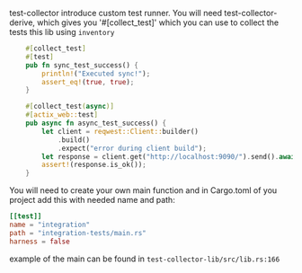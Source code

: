 test-collector introduce custom test runner.
You will need test-collector-derive, which gives you '#[collect_test]' which you can use to collect the tests
this lib using `inventory`
```rust
    #[collect_test]
    #[test]
    pub fn sync_test_success() {
        println!("Executed sync!");
        assert_eq!(true, true);
    }

    #[collect_test(async)]
    #[actix_web::test]
    pub async fn async_test_success() {
        let client = reqwest::Client::builder()
            .build()
            .expect("error during client build");
        let response = client.get("http://localhost:9090/").send().await;
        assert!(response.is_ok());
    }
```

You will need to create your own main function and in Cargo.toml of you project add this with needed name and path:
```toml
[[test]]
name = "integration"
path = "integration-tests/main.rs"
harness = false
```

example of the main can be found in `test-collector-lib/src/lib.rs:166`